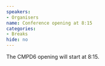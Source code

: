 ```yaml
---
speakers:
- Organisers
name: Conference opening at 8:15
categories:
- Breaks
hide: no
---
```


The CMPD6 opening will start at 8:15.
